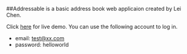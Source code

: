 ##Addressable is a basic address book web applicaion created by Lei Chen.

Click [here](http://addressable-leichen.herokuapp.com/) for live demo. You can use the following account to log in.

- email: test@xx.com
- password: helloworld
